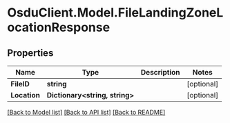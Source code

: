 # OsduClient.Model.FileLandingZoneLocationResponse
## Properties

Name | Type | Description | Notes
------------ | ------------- | ------------- | -------------
**FileID** | **string** |  | [optional] 
**Location** | **Dictionary&lt;string, string&gt;** |  | [optional] 

[[Back to Model list]](../README.md#documentation-for-models) [[Back to API list]](../README.md#documentation-for-api-endpoints) [[Back to README]](../README.md)

